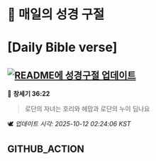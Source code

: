 # 🙏 매일의 성경 구절
# [Daily Bible verse]
## [![README에 성경구절 업데이트](https://github.com/DONGSUKA/first_test/actions/workflows/update-readme-bible.yml/badge.svg)](https://github.com/DONGSUKA/first_test/actions/workflows/update-readme-bible.yml)
<!-- START_BIBLE_VERSE -->
📖 **창세기 36:22**
> 로단의 자녀는 호리와 헤맘과 로단의 누이 딤나요

🕊️ _업데이트 시각: 2025-10-12 02:24:06 KST_
  <!-- END_BIBLE_VERSE -->
## GITHUB_ACTION

